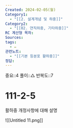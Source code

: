 ```yaml
---
Created: 2024-02-05(월)
Category1:
  - "[[2. 설계개념 및 하중]]"
Category2:
  - "[[02. 연직하중, 기타하중]]"
RC 계산형 목차: 
Sources: 
tags:
  - ✏️
관련노트:
  - "[[기본 등분포 활하중]]"
정답:
---
```

중요::4
풀이::△
반복도::7

#  111-2-5

활하중 개정사항에 대해 설명

![[Untitled 11.png]]